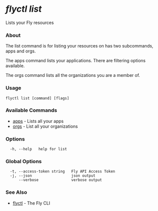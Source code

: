 # _flyctl list_

Lists your Fly resources

### About

The list command is for listing your resources on has two subcommands, apps and orgs.

The apps command lists your applications. There are filtering options available.

The orgs command lists all the organizations you are a member of.

### Usage
~~~
flyctl list [command] [flags]
~~~

### Available Commands
* [apps](/docs/flyctl/list-apps/)	 - Lists all your apps
* [orgs](/docs/flyctl/list-orgs/)	 - List all your organizations

### Options

~~~
  -h, --help   help for list
~~~

### Global Options

~~~
  -t, --access-token string   Fly API Access Token
  -j, --json                  json output
      --verbose               verbose output
~~~

### See Also

* [flyctl](/docs/flyctl/help/)	 - The Fly CLI

